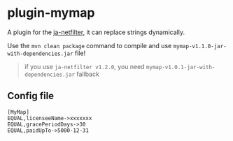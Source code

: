 # plugin-mymap

A plugin for the [ja-netfilter](https://github.com/ja-netfilter/ja-netfilter), it can replace strings dynamically.

Use the `mvn clean package` command to compile and use `mymap-v1.1.0-jar-with-dependencies.jar` file!

> if you use `ja-netfilter v1.2.0`, you need `mymap-v1.0.1-jar-with-dependencies.jar` fallback  

## Config file

```
[MyMap]
EQUAL,licenseeName->xxxxxxx
EQUAL,gracePeriodDays->30
EQUAL,paidUpTo->5000-12-31
```